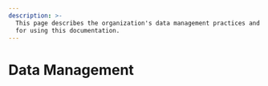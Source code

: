 ```yaml
---
description: >-
  This page describes the organization's data management practices and guidance
  for using this documentation.
---
```


# Data Management

